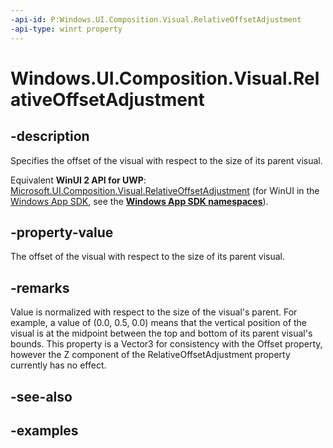 ```yaml
---
-api-id: P:Windows.UI.Composition.Visual.RelativeOffsetAdjustment
-api-type: winrt property
---
```


<!-- Property syntax.
public Vector3 RelativeOffsetAdjustment { get;  set; }
-->

# Windows.UI.Composition.Visual.RelativeOffsetAdjustment

## -description
Specifies the offset of the visual with respect to the size of its parent visual.

Equivalent **WinUI 2 API for UWP**: [Microsoft.UI.Composition.Visual.RelativeOffsetAdjustment](/windows/winui/api/microsoft.ui.composition.visual.relativeoffsetadjustment) (for WinUI in the [Windows App SDK](/windows/apps/windows-app-sdk/), see the **[Windows App SDK namespaces](/windows/windows-app-sdk/api/winrt/)**).

## -property-value
The offset of the visual with respect to the size of its parent visual.

## -remarks
Value is normalized with respect to the size of the visual's parent. For example, a value of (0.0, 0.5, 0.0) means that the 
vertical position of the visual is at the midpoint between the top and bottom of its parent visual's bounds. This property is a Vector3 for consistency with the Offset property, however the Z component of the RelativeOffsetAdjustment property currently has no effect. 

## -see-also

## -examples

